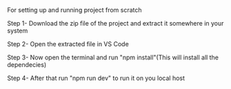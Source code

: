 For setting up and running project from scratch

Step 1- Download the zip file of the project and extract it somewhere in your system

Step 2- Open the extracted file in VS Code

Step 3- Now open the terminal and run "npm install"(This will install all the dependecies)

Step 4- After that run "npm run dev" to run it on you local host

